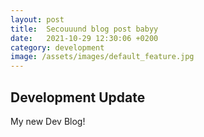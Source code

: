 ```yaml
---
layout: post
title:  Secouuund blog post babyy
date:   2021-10-29 12:30:06 +0200
category: development
image: /assets/images/default_feature.jpg
---
```


## Development Update

My new Dev Blog!
